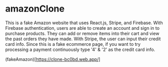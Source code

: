 # amazonClone
This is a fake Amazon website that uses React.js, Stripe, and Firebase. With Firebase authentication, users are able to create an account and sign in to purchase products. They can add or remove items into their cart and view the past orders they have made. With Stripe, the user can input their credit card info. Since this is a fake ecommerce page, if you want to try processing a payment continuously type '4' & '2' as the credit card info.

(fakeAmazon)[https://clone-bc0bd.web.app/]